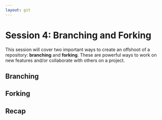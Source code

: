 ```yaml
---
layout: git
---
```


# Session 4: Branching and Forking

This session will cover two important ways to create an offshoot of a repository: **branching** and **forking**. These are powerful ways to work on new features and/or collaborate with others on a project. 

## Branching

## Forking

## Recap